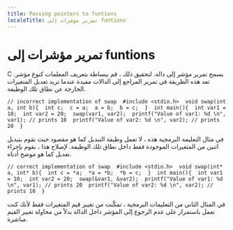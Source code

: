 ```yaml
---
title: Passing pointers to funtions
localeTitle: تمرير مؤشرات إلى funtions
---
```

# تمرير مؤشرات إلى funtions

C يسمح تمرير مؤشر إلى دالة. لتحقيق ذلك ، قم ببساطة بتعريف المعلمات كنوع مؤشر. تعد هذه الطريقة في تمرير المراجع إلى الدالات مفيدة عندما تريد تعديل المتغيرات الخارجة عن نطاق تلك الوظيفة.

 `// incorrect implementation of swap 
 #include <stdio.h> 
 void swap(int a, int b){ 
    int c; 
    c = a; 
    a = b; 
    b = c; 
 } 
 int main(){ 
    int var1 = 10; 
    int var2 = 20; 
    swap(var1, var2); 
    printf("Value of var1: %d \n", var1); // prints 10 
    printf("Value of var2: %d \n", var2); // prints 20 
 } 
` 

في مثال التعليمة البرمجية هذه ، لا تعمل وظيفة التبديل كما هو مقصود حيث تقوم بتبديل اثنين من المتغيرات الموجودة فقط داخل نطاق تلك الوظيفة. لإصلاح هذا ، نقوم بإجراء تعديل كما هو موضح أدناه.

 `// correct implementation of swap 
 #include <stdio.h> 
 void swap(int* a, int* b){ 
    int c = *a; 
    *a = *b; 
    *b = c; 
 } 
 int main(){ 
    int var1 = 10; 
    int var2 = 20; 
    swap(&var1, &var2); 
    printf("Value of var1: %d \n", var1); // prints 20 
    printf("Value of var2: %d \n", var2); // prints 10 
 } 
` 

في المثال الثاني من التعليمات البرمجية ، تمكّنت من تغيير قيم المتغيرات فقط لأنك كنت تعمل باستمرار على عدم الرجوع إلى المؤشر داخل الدالة بدلاً من محاولة تغيير القيم مباشرة.